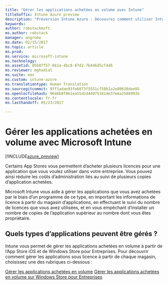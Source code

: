 ```yaml
---
title: "Gérer les applications achetées en volume avec Intune"
titleSuffix: Intune Azure preview
description: "Préversion Intune Azure : Découvrez comment utiliser Intune pour gérer et surveiller votre utilisation des applications achetées en volume dans des App Stores."
keywords: 
author: robstackmsft
ms.author: robstack
manager: angrobe
ms.date: 02/15/2017
ms.topic: article
ms.prod: 
ms.service: microsoft-intune
ms.technology: 
ms.assetid: 85b07f57-661a-4bc8-87d2-7b446d5cf4d6
ms.reviewer: mghadial
ms.suite: ems
ms.custom: intune-azure
ms.translationtype: Human Translation
ms.sourcegitcommit: 9ff1adae93fe6873f5551cf58b1a2e89638dee85
ms.openlocfilehash: 9646b0f861ea55d2d44975341de37e6a2548993b
ms.contentlocale: fr-fr
ms.lasthandoff: 05/23/2017

---
```


# <a name="manage-volume-purchased-apps-with-micrsoft-intune"></a>Gérer les applications achetées en volume avec Microsoft Intune

[!INCLUDE[azure_preview](./includes/azure_preview.md)]

Certains App Stores vous permettent d’acheter plusieurs licences pour une application que vous voulez utiliser dans votre entreprise. Vous pouvez ainsi réduire les coûts d’administration liés au suivi de plusieurs copies d’application achetées.

Microsoft Intune vous aide à gérer les applications que vous avez achetées par le biais d’un programme de ce type, en important les informations de licence à partir du magasin d’applications, en effectuant le suivi du nombre de licences que vous avez utilisées, et en vous empêchant d’installer un nombre de copies de l’application supérieur au nombre dont vous êtes propriétaire.

## <a name="which-types-of-apps-can-you-manage"></a>Quels types d’applications peuvent être gérés ?

Intune vous permet de gérer les applications achetées en volume à partir de l’App Store iOS et de Windows Store pour Entreprises. Pour découvrir comment gérer les applications sous licence à partir de chaque magasin, choisissez une des rubriques ci-dessous :

[Gérer les applications achetées en volume](vpp-apps-ios.md)
[Gérer les applications achetées en volume sur Windows Store pour Entreprises](windows-store-for-business.md)

